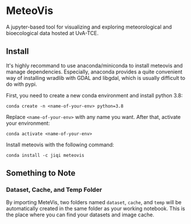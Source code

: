 # MeteoVis
A jupyter-based tool for visualizing and exploring meteorological and bioecological data hosted at UvA-TCE.

## Install
It's highly recommand to use anaconda/miniconda to install meteovis and manage dependencies. Especially, anaconda provides a quite convenient way of installing wradlib with GDAL and libgdal, which is usually difficult to do with pypi. 

First, you need to create a new conda environment and install python 3.8:

```console
conda create -n <name-of-your-env> python=3.8
```

Replace ```<name-of-your-env>``` with any name you want. After that, activate your environment:

```console
conda activate <name-of-your-env>
```

Install meteovis with the following command:

```console
conda install -c jiqi meteovis
```

## Something to Note

### Dataset, Cache, and Temp Folder
By importing MeteVis, two folders named ```dataset```, ```cache```, and ```temp``` will be automatically created in the same folder as your working notebook. This is the place where you can find your datasets and image cache.